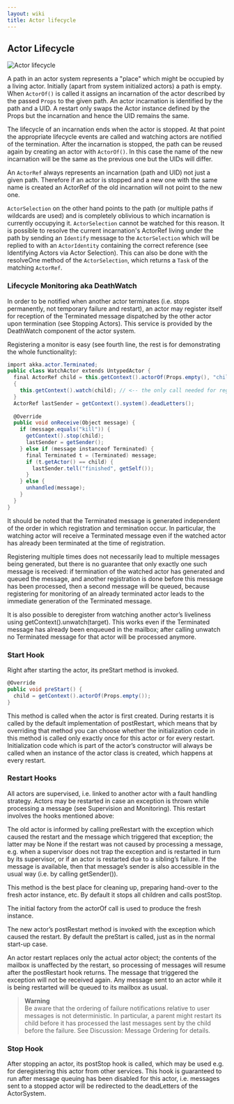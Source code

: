 ```yaml
---
layout: wiki
title: Actor lifecycle
---
```

## Actor Lifecycle

![Actor lifecycle](https://raw.githubusercontent.com/wiki/akkadotnet/akka.net/images/actor_lifecycle.png)

A path in an actor system represents a "place" which might be occupied by a living actor. Initially (apart from system initialized actors) a path is empty. When `ActorOf()` is called it assigns an incarnation of the actor described by the passed `Props` to the given path. An actor incarnation is identified by the path and a UID. A restart only swaps the Actor instance defined by the Props but the incarnation and hence the UID remains the same.

The lifecycle of an incarnation ends when the actor is stopped. At that point the appropriate lifecycle events are called and watching actors are notified of the termination. After the incarnation is stopped, the path can be reused again by creating an actor with `ActorOf()`. In this case the name of the new incarnation will be the same as the previous one but the UIDs will differ.

An `ActorRef` always represents an incarnation (path and UID) not just a given path. Therefore if an actor is stopped and a new one with the same name is created an ActorRef of the old incarnation will not point to the new one.

`ActorSelection` on the other hand points to the path (or multiple paths if wildcards are used) and is completely oblivious to which incarnation is currently occupying it. `ActorSelection` cannot be watched for this reason. It is possible to resolve the current incarnation's ActorRef living under the path by sending an `Identify` message to the `ActorSelection` which will be replied to with an `ActorIdentity` containing the correct reference (see Identifying Actors via Actor Selection). This can also be done with the resolveOne method of the `ActorSelection`, which returns a `Task` of the matching `ActorRef`.

### Lifecycle Monitoring aka DeathWatch
In order to be notified when another actor terminates (i.e. stops permanently, not temporary failure and restart), an actor may register itself for reception of the Terminated message dispatched by the other actor upon termination (see Stopping Actors). This service is provided by the DeathWatch component of the actor system.

Registering a monitor is easy (see fourth line, the rest is for demonstrating the whole functionality):
```csharp
import akka.actor.Terminated;
public class WatchActor extends UntypedActor {
  final ActorRef child = this.getContext().actorOf(Props.empty(), "child");
  {
    this.getContext().watch(child); // <-- the only call needed for registration
  }
  ActorRef lastSender = getContext().system().deadLetters();
 
  @Override
  public void onReceive(Object message) {
    if (message.equals("kill")) {
      getContext().stop(child);
      lastSender = getSender();
    } else if (message instanceof Terminated) {
      final Terminated t = (Terminated) message;
      if (t.getActor() == child) {
        lastSender.tell("finished", getSelf());
      }
    } else {
      unhandled(message);
    }
  }
}
```
It should be noted that the Terminated message is generated independent of the order in which registration and termination occur. In particular, the watching actor will receive a Terminated message even if the watched actor has already been terminated at the time of registration.

Registering multiple times does not necessarily lead to multiple messages being generated, but there is no guarantee that only exactly one such message is received: if termination of the watched actor has generated and queued the message, and another registration is done before this message has been processed, then a second message will be queued, because registering for monitoring of an already terminated actor leads to the immediate generation of the Terminated message.

It is also possible to deregister from watching another actor’s liveliness using getContext().unwatch(target). This works even if the Terminated message has already been enqueued in the mailbox; after calling unwatch no Terminated message for that actor will be processed anymore.

### Start Hook
Right after starting the actor, its preStart method is invoked.

```csharp
@Override
public void preStart() {
  child = getContext().actorOf(Props.empty());
}
```
This method is called when the actor is first created. During restarts it is called by the default implementation of postRestart, which means that by overriding that method you can choose whether the initialization code in this method is called only exactly once for this actor or for every restart. Initialization code which is part of the actor’s constructor will always be called when an instance of the actor class is created, which happens at every restart.

### Restart Hooks
All actors are supervised, i.e. linked to another actor with a fault handling strategy. Actors may be restarted in case an exception is thrown while processing a message (see Supervision and Monitoring). This restart involves the hooks mentioned above:

The old actor is informed by calling preRestart with the exception which caused the restart and the message which triggered that exception; the latter may be None if the restart was not caused by processing a message, e.g. when a supervisor does not trap the exception and is restarted in turn by its supervisor, or if an actor is restarted due to a sibling’s failure. If the message is available, then that message’s sender is also accessible in the usual way (i.e. by calling getSender()).

This method is the best place for cleaning up, preparing hand-over to the fresh actor instance, etc. By default it stops all children and calls postStop.

The initial factory from the actorOf call is used to produce the fresh instance.

The new actor’s postRestart method is invoked with the exception which caused the restart. By default the preStart is called, just as in the normal start-up case.

An actor restart replaces only the actual actor object; the contents of the mailbox is unaffected by the restart, so processing of messages will resume after the postRestart hook returns. The message that triggered the exception will not be received again. Any message sent to an actor while it is being restarted will be queued to its mailbox as usual.

>**Warning**<br/>
Be aware that the ordering of failure notifications relative to user messages is not deterministic. In particular, a parent might restart its child before it has processed the last messages sent by the child before the failure. See Discussion: Message Ordering for details.

### Stop Hook
After stopping an actor, its postStop hook is called, which may be used e.g. for deregistering this actor from other services. This hook is guaranteed to run after message queuing has been disabled for this actor, i.e. messages sent to a stopped actor will be redirected to the deadLetters of the ActorSystem.